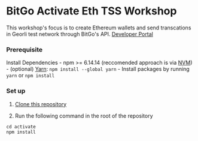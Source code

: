 # BitGo Activate Eth TSS Workshop
This workshop's focus is to create Ethereum wallets and send transcations in Georli test network through BitGo's API. [Developer Portal](https://developers.bitgo-dev.com/)

### Prerequisite
Install Dependencies
    - npm >= 6.14.14 (reccomended approach is via [NVM](https://github.com/nvm-sh/nvm))
    - (optional) [Yarn](https://classic.yarnpkg.com/lang/en/docs/install/#mac-stable): `npm install --global yarn`
    - Install packages by running `yarn` or `npm install`

### Set up

1) [Clone this repository ](git@github.com:olibeyene/eth-tss-workshop.git)

2) Run the following command in the root of the repository

```
cd activate
npm install
```

